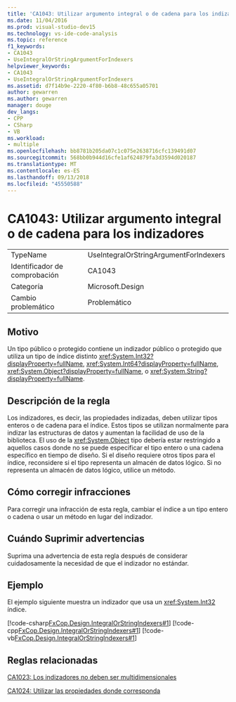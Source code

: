 ```yaml
---
title: 'CA1043: Utilizar argumento integral o de cadena para los indizadores'
ms.date: 11/04/2016
ms.prod: visual-studio-dev15
ms.technology: vs-ide-code-analysis
ms.topic: reference
f1_keywords:
- CA1043
- UseIntegralOrStringArgumentForIndexers
helpviewer_keywords:
- CA1043
- UseIntegralOrStringArgumentForIndexers
ms.assetid: d7f14b9e-2220-4f80-b6b8-48c655a05701
author: gewarren
ms.author: gewarren
manager: douge
dev_langs:
- CPP
- CSharp
- VB
ms.workload:
- multiple
ms.openlocfilehash: bb8781b205da07c1c075e2638716cfc139491d07
ms.sourcegitcommit: 568bb0b944d16cfe1af624879fa3d3594d020187
ms.translationtype: MT
ms.contentlocale: es-ES
ms.lasthandoff: 09/13/2018
ms.locfileid: "45550588"
---
```

# <a name="ca1043-use-integral-or-string-argument-for-indexers"></a>CA1043: Utilizar argumento integral o de cadena para los indizadores

|||
|-|-|
|TypeName|UseIntegralOrStringArgumentForIndexers|
|Identificador de comprobación|CA1043|
|Categoría|Microsoft.Design|
|Cambio problemático|Problemático|

## <a name="cause"></a>Motivo
 Un tipo público o protegido contiene un indizador público o protegido que utiliza un tipo de índice distinto <xref:System.Int32?displayProperty=fullName>, <xref:System.Int64?displayProperty=fullName>, <xref:System.Object?displayProperty=fullName>, o <xref:System.String?displayProperty=fullName>.

## <a name="rule-description"></a>Descripción de la regla
 Los indizadores, es decir, las propiedades indizadas, deben utilizar tipos enteros o de cadena para el índice. Estos tipos se utilizan normalmente para indizar las estructuras de datos y aumentan la facilidad de uso de la biblioteca. El uso de la <xref:System.Object> tipo debería estar restringido a aquellos casos donde no se puede especificar el tipo entero o una cadena específico en tiempo de diseño. Si el diseño requiere otros tipos para el índice, reconsidere si el tipo representa un almacén de datos lógico. Si no representa un almacén de datos lógico, utilice un método.

## <a name="how-to-fix-violations"></a>Cómo corregir infracciones
 Para corregir una infracción de esta regla, cambiar el índice a un tipo entero o cadena o usar un método en lugar del indizador.

## <a name="when-to-suppress-warnings"></a>Cuándo Suprimir advertencias
 Suprima una advertencia de esta regla después de considerar cuidadosamente la necesidad de que el indizador no estándar.

## <a name="example"></a>Ejemplo
 El ejemplo siguiente muestra un indizador que usa un <xref:System.Int32> índice.

 [!code-csharp[FxCop.Design.IntegralOrStringIndexers#1](../code-quality/codesnippet/CSharp/ca1043-use-integral-or-string-argument-for-indexers_1.cs)]
 [!code-cpp[FxCop.Design.IntegralOrStringIndexers#1](../code-quality/codesnippet/CPP/ca1043-use-integral-or-string-argument-for-indexers_1.cpp)]
 [!code-vb[FxCop.Design.IntegralOrStringIndexers#1](../code-quality/codesnippet/VisualBasic/ca1043-use-integral-or-string-argument-for-indexers_1.vb)]

## <a name="related-rules"></a>Reglas relacionadas
 [CA1023: Los indizadores no deben ser multidimensionales](../code-quality/ca1023-indexers-should-not-be-multidimensional.md)

 [CA1024: Utilizar las propiedades donde corresponda](../code-quality/ca1024-use-properties-where-appropriate.md)